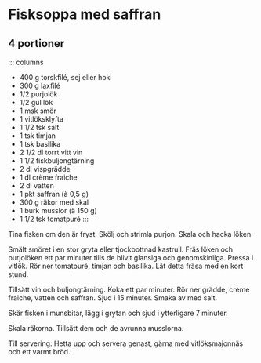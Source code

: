# Fisksoppa med saffran
## 4 portioner

::: columns
- 400 g torskfilé, sej eller hoki
- 300 g laxfilé
- 1/2 purjolök
- 1/2 gul lök
- 1 msk smör
- 1 vitlöksklyfta
- 1 1/2 tsk salt
- 1 tsk timjan
- 1 tsk basilika
- 2 1/2 dl torrt vitt vin
- 1 1/2 fiskbuljongtärning
- 2 dl vispgrädde
- 1 dl crème fraiche
- 2 dl vatten
- 1 pkt saffran (à 0,5 g)
- 300 g räkor med skal
- 1 burk musslor (à 150 g)
- 1 1/2 tsk tomatpuré
:::

Tina fisken om den är fryst. Skölj och strimla purjon. Skala och hacka löken.

Smält smöret i en stor gryta eller tjockbottnad kastrull. Fräs löken och purjolöken ett par minuter tills de blivit
glansiga och genomskinliga. Pressa i vitlök. Rör ner tomatpuré, timjan och basilika. Låt detta fräsa med en kort stund.

Tillsätt vin och buljongtärning. Koka ett par minuter. Rör ner grädde, crème fraiche, vatten och saffran. Sjud i 15
minuter. Smaka av med salt.

Skär fisken i munsbitar, lägg i grytan och sjud i ytterligare 7 minuter.

Skala räkorna. Tillsätt dem och de avrunna musslorna. 

Till servering: Hetta upp och servera genast, gärna med vitlöksmajonnäs och ett varmt bröd.